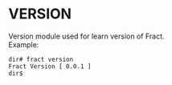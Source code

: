 # VERSION

Version module used for learn version of Fract.
<br>
Example:
```
dir# fract version
Fract Version [ 0.0.1 ]
dir$ 
```
